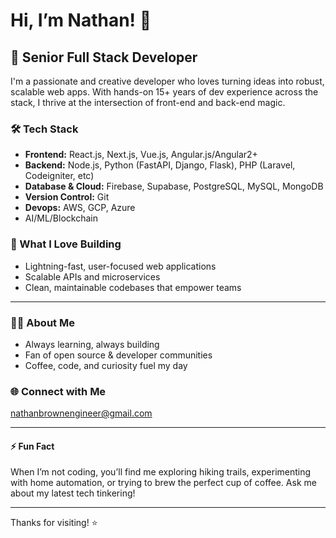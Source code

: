 # Hi, I’m Nathan! 👋

## 🚀 Senior Full Stack Developer

I'm a passionate and creative developer who loves turning ideas into robust, scalable web apps. With hands-on 15+ years of dev experience across the stack, I thrive at the intersection of front-end and back-end magic.

### 🛠️ Tech Stack
- **Frontend:** React.js, Next.js, Vue.js, Angular.js/Angular2+
- **Backend:** Node.js, Python (FastAPI, Django, Flask), PHP (Laravel, Codeigniter, etc)
- **Database & Cloud:** Firebase, Supabase, PostgreSQL, MySQL, MongoDB
- **Version Control:** Git
- **Devops:** AWS, GCP, Azure
- AI/ML/Blockchain

### 🌟 What I Love Building
- Lightning-fast, user-focused web applications
- Scalable APIs and microservices
- Clean, maintainable codebases that empower teams

---

### 🧑‍💻 About Me

- Always learning, always building
- Fan of open source & developer communities
- Coffee, code, and curiosity fuel my day

### 🌐 Connect with Me

nathanbrownengineer@gmail.com

---

#### ⚡ Fun Fact

When I’m not coding, you’ll find me exploring hiking trails, experimenting with home automation, or trying to brew the perfect cup of coffee. Ask me about my latest tech tinkering!

---

Thanks for visiting! ⭐️
